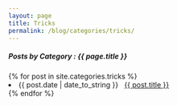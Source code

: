 ```yaml
---
layout: page
title: Tricks
permalink: /blog/categories/tricks/
---
```


<h5> Posts by Category : {{ page.title }} </h5>

<div class="card">
{% for post in site.categories.tricks %}
 <li class="category-posts"><span>{{ post.date | date_to_string }}</span> &nbsp; <a href="{{ post.url }}">{{ post.title }}</a></li>
{% endfor %}
</div>